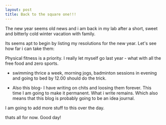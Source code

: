 ```yaml
---
layout: post
title: Back to the square one!!!
---
```



The new year seems old news and i am back in my lab after a short, sweet and bitterly cold winter vacation with family.

Its seems apt to begin by listing my resolutions for the new year. Let's see how far i can take them:

Physical fitness is a priority. I really let myself go last year - what with all the free food and zero sports.
 *  swimming thrice a week, morning jogs, badminton sessions in evening and going to bed by 12.00 should do the trick.
 
 * Also this blog- I have writing on chits and loosing them forever. This time I am going to make it permanent. What i write remains.
 Which also means that this blog is probably going to be an idea journal.
 
 I am going to add more stuff to this over the day.
 
 thats all for now. 
 Good day!
